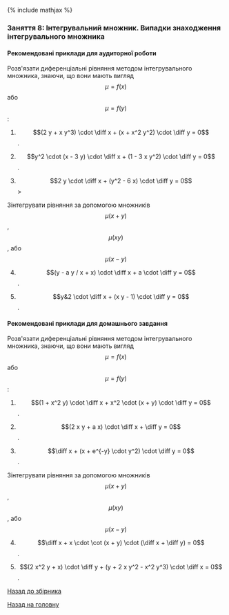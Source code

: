 {% include mathjax %}

### Заняття 8: Інтегрувальний множник. Випадки знаходження інтегрувального множника

#### Рекомендовані приклади для аудиторної роботи

Розв'язати диференціальні рівняння методом інтегрувального множника, знаючи, що вони мають вигляд $$\mu = f(x)$$ або $$\mu = f(y)$$:

1. $$(2 y + x y^3) \cdot \diff x + (x + x^2 y^2) \cdot \diff y = 0$$.

2. $$y^2 \cdot (x - 3 y) \cdot \diff x + (1 - 3 x y^2) \cdot \diff y = 0$$.

3. $$2 y \cdot \diff x + (y^2 - 6 x) \cdot \diff y = 0$$>

Зінтегрувати рівняння за допомогою множників $$\mu(x + y)$$, $$\mu(x y)$$, або $$\mu(x - y)$$

4. $$(y - a y / x + x) \cdot \diff x + a \cdot \diff y = 0$$.

5. $$y&2 \cdot \diff x + (x y - 1) \cdot \diff y = 0$$.

#### Рекомендовані приклади для домашнього завдання

Розв'язати диференціальні рівняння методом інтегрувального множника, знаючи, що вони мають вигляд $$\mu = f(x)$$ або $$\mu = f(y)$$:

1. $$(1 + x^2 y) \cdot \diff x + x^2 \cdot (x + y) \cdot \diff y = 0$$.

2. $$(2 x y + a x) \cdot \diff x + \diff y = 0$$.

3. $$\diff x + (x + e^{-y} \cdot y^2) \cdot \diff y = 0$$.

Зінтегрувати рівняння за допомогою множників $$\mu(x + y)$$, $$\mu(x y)$$, або $$\mu(x - y)$$

4. $$\diff x + x \cdot \cot (x + y) \cdot (\diff x + \diff y) = 0$$.

5. $$(2 x^2 y + x) \cdot \diff y + (y + 2 x y^2 - x^2 y^3) \cdot \diff x = 0$$.

[Назад до збірника](README.md)

[Назад на головну](../README.md)
